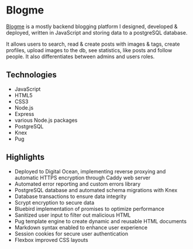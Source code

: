 # Blogme

[Blogme](https://blogme.space) is a mostly backend blogging platform I designed, developed & deployed, written in JavaScript and storing data to a postgreSQL database.

It allows users to search, read & create posts with images & tags, create profiles, upload images to the db, see statistics, like posts and follow people. It also differentiates between admins and users roles.

## Technologies
* JavaScript
* HTML5
* CSS3
* Node.js
* Express
* various Node.js packages
* PostgreSQL
* Knex
* Pug

## Highlights
* Deployed to Digital Ocean, implementing reverse proxying and automatic HTTPS encryption through Caddy web server
* Automated error reporting and custom errors library
* PostgreSQL database and automated schema migrations with Knex
* Database transactions to ensure data integrity
* Scrypt encryption to secure data
* Bluebird implementation of promises to optimize performance
* Sanitized user input to filter out malicious HTML
* Pug template engine to create dynamic and reusable HTML documents
* Markdown syntax enabled to enhance user experience
* Session cookies for secure user authentication
* Flexbox improved CSS layouts
